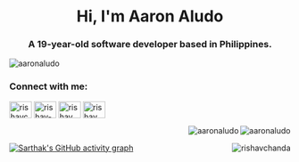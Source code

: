 <h1 align="center">Hi, I'm Aaron Aludo</h1>
<h3 align="center">A 19-year-old software developer based in Philippines.</h3>

<p align="left"> <img src="https://komarev.com/ghpvc/?username=aaronaludo&label=Profile%20views&color=0e75b6&style=flat" alt="aaronaludo" /> </p>

<h3 align="left">Connect with me:</h3>
<p align="left">
<a href="https://twitter.com/rishavchanda" target="blank"><img align="center" src="https://raw.githubusercontent.com/rahuldkjain/github-profile-readme-generator/master/src/images/icons/Social/twitter.svg" alt="rishavchanda" height="30" width="40" /></a>
<a href="https://linkedin.com/in/rishav-chanda-b89a791b3" target="blank"><img align="center" src="https://raw.githubusercontent.com/rahuldkjain/github-profile-readme-generator/master/src/images/icons/Social/linked-in-alt.svg" alt="rishav-chanda-b89a791b3" height="30" width="40" /></a>
<a href="https://instagram.com/rishav_chanda" target="blank"><img align="center" src="https://raw.githubusercontent.com/rahuldkjain/github-profile-readme-generator/master/src/images/icons/Social/instagram.svg" alt="rishav_chanda" height="30" width="40" /></a>
<a href="https://www.youtube.com/c/rishav chanda" target="blank"><img align="center" src="https://raw.githubusercontent.com/rahuldkjain/github-profile-readme-generator/master/src/images/icons/Social/youtube.svg" alt="rishav chanda" height="30" width="40" /></a>
</p>

<img align="right" src="https://github-readme-stats.vercel.app/api?username=aaronaludo&show_icons=true&locale=en&theme=tokyonight" alt="aaronaludo" />

<p>&nbsp;<img align="right" src="https://github-readme-stats.vercel.app/api?username=aaronaludo&show_icons=true&locale=en&theme=tokyonight" alt="aaronaludo" /></p>

<p><img align="right" src="https://github-readme-streak-stats.herokuapp.com/?user=aaronaludo&&theme=tokyonight" alt="rishavchanda" /></p>

[![Sarthak's GitHub activity graph](https://activity-graph.herokuapp.com/graph?username=aaronaludo&&theme=xcode)](https://github.com/aaronaludo)

